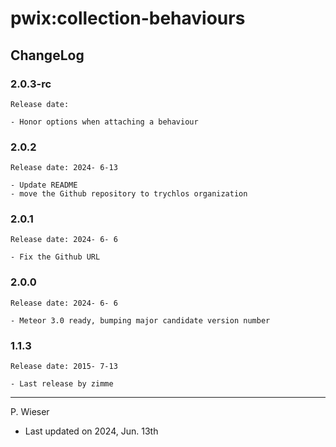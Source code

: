 # pwix:collection-behaviours

## ChangeLog

### 2.0.3-rc

    Release date:

    - Honor options when attaching a behaviour

### 2.0.2

    Release date: 2024- 6-13

    - Update README
    - move the Github repository to trychlos organization

### 2.0.1

    Release date: 2024- 6- 6

    - Fix the Github URL

### 2.0.0

    Release date: 2024- 6- 6

    - Meteor 3.0 ready, bumping major candidate version number

### 1.1.3

    Release date: 2015- 7-13

    - Last release by zimme

---
P. Wieser
- Last updated on 2024, Jun. 13th
